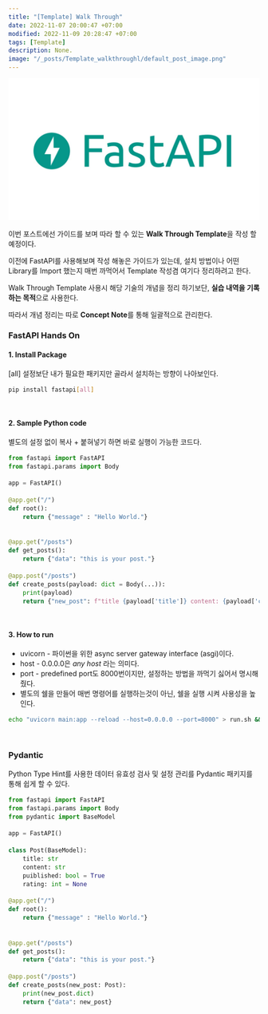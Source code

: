 ```yaml
---
title: "[Template] Walk Through"
date: 2022-11-07 20:00:47 +07:00
modified: 2022-11-09 20:28:47 +07:00
tags: [Template]
description: None.
image: "/_posts/Template_walkthroughl/default_post_image.png"
---
```


![default_post_image](https://raw.githubusercontent.com/avoholo/avoholo.github.io/master/_posts/Template_walkthrough/default_post_image.png)



이번 포스트에선 가이드를 보며 따라 할 수 있는 **Walk Through Template**을 작성 할 예정이다. 

이전에 FastAPI를 사용해보며 작성 해놓은 가이드가 있는데, 설치 방법이나 어떤 Library를 Import 했는지 매번 까먹어서 Template 작성겸 여기다 정리하려고 한다.

Walk Through Template 사용시 해당 기술의 개념을 정리 하기보단, **실습 내역을 기록하는 목적**으로 사용한다.

따라서 개념 정리는 따로 **Concept Note**를 통해 일괄적으로 관리한다.



### FastAPI Hands On

#### 1. Install Package

[all] 설정보단 내가 필요한 패키지만 골라서 설치하는 방향이 나아보인다.

~~~bash
pip install fastapi[all]
~~~

<br>

#### 2.  Sample Python code

별도의 설정 없이 복사 + 붙혀넣기 하면 바로 실행이 가능한 코드다.

~~~python
from fastapi import FastAPI
from fastapi.params import Body

app = FastAPI()

@app.get("/")
def root():
	return {"message" : "Hello World."}


@app.get("/posts")
def get_posts():
	return {"data": "this is your post."}

@app.post("/posts")
def create_posts(payload: dict = Body(...)):
	print(payload)
	return {"new_post": f"title {payload['title']} content: {payload['content']}"}
~~~

<br>

#### 3. How to run

- uvicorn - 파이썬을 위한 async server gateway interface (asgi)이다.
- host - 0.0.0.0은 *any host* 라는 의미다.
- port - predefined port도 8000번이지만, 설정하는 방법을 까먹기 싫어서 명시해줬다.
- 별도의 쉘을 만들어 매번 명령어를 실행하는것이 아닌, 쉘을 실행 시켜 사용성을 높인다.

~~~bash
echo "uvicorn main:app --reload --host=0.0.0.0 --port=8000" > run.sh && chmod +x run.sh
~~~

<br>



### Pydantic

Python Type Hint를 사용한 데이터 유효성 검사 및 설정 관리를 Pydantic 패키지를 통해 쉽게 할 수 있다.

~~~python
from fastapi import FastAPI
from fastapi.params import Body
from pydantic import BaseModel

app = FastAPI()

class Post(BaseModel):
	title: str
	content: str
	puiblished: bool = True
	rating: int = None

@app.get("/")
def root():
	return {"message" : "Hello World."}


@app.get("/posts")
def get_posts():
	return {"data": "this is your post."}

@app.post("/posts")
def create_posts(new_post: Post):
	print(new_post.dict)
	return {"data": new_post}
~~~

